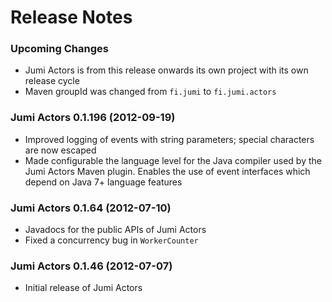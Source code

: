 
Release Notes
=============

### Upcoming Changes

- Jumi Actors is from this release onwards its own project with its own release cycle
- Maven groupId was changed from `fi.jumi` to `fi.jumi.actors`

### Jumi Actors 0.1.196 (2012-09-19)

- Improved logging of events with string parameters; special characters are now escaped
- Made configurable the language level for the Java compiler used by the Jumi Actors Maven plugin. Enables the use of event interfaces which depend on Java 7+ language features

### Jumi Actors 0.1.64 (2012-07-10)

- Javadocs for the public APIs of Jumi Actors
- Fixed a concurrency bug in `WorkerCounter`

### Jumi Actors 0.1.46 (2012-07-07)

- Initial release of Jumi Actors
